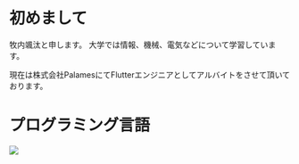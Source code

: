 # 初めまして

牧内颯汰と申します。
大学では情報、機械、電気などについて学習しています。

現在は株式会社PalamesにてFlutterエンジニアとしてアルバイトをさせて頂いております。

# プログラミング言語
<img src="https://skillicons.dev/icons?i=html,css,js,dart,python,go" /> <br /><br />
